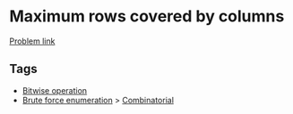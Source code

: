 # Maximum rows covered by columns

[Problem link](https://leetcode.com/problems/maximum-rows-covered-by-columns/)

## Tags

* [Bitwise operation](/README.md#Bitwise_operation)
* [Brute force enumeration](/README.md#Brute_force_enumeration) > [Combinatorial](/README.md#Brute_force_enumeration-Combinatorial)
